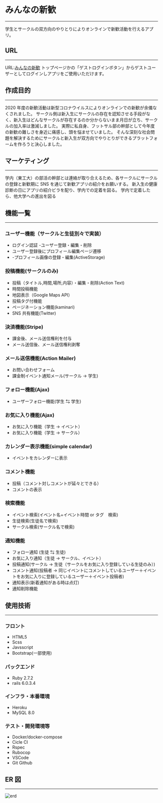 # みんなの新歓

---

学生とサークルの双方向のやりとりによりオンラインで新歓活動を行えるアプリ。

## URL

---

URL:[みんなの新歓](https://minnanoshinkan.herokuapp.com/)
トップページかの「ゲストログインボタン」からゲストユーザーとしてログインしアプリをご使用いただけます。

## 作成目的

---

2020 年度の新歓活動は新型コロナウイルスによりオンラインでの新歓が余儀なくされました。
サークル側は新入生にサークルの存在を認知させる手段がなく、新入生はどんなサークルが存在するのか分からないまま月日が立ち、サークルの加入率は激減しました。
実際に私自身、フットサル部の幹部として今年度の新歓の難しさを身近に痛感し、頭を悩ませていました。
そんな深刻な社会問題を解決するためにサークルと新入生が双方向でやりとりができるプラットフォームを作ろうと決心しました。

## マーケティング

---

学内（東工大）の部活の幹部とは連絡が取り合えるため、各サークルにサークルの登録と新歓期に SNS を通じて新歓アプリの紹介をお願いする。
新入生の健康診断の日にアプリの紹介ビラを配り、学内での定着を図る。
学内で定着したら、他大学への進出を図る

## 機能一覧

---

### ユーザー機能（サークルと生徒別々で実装）

- ログイン認証 -ユーザー登録・編集・削除
- ユーザー登録後にプロフィール編集ページ遷移
- -プロフィール画像の登録・編集(ActiveStorage)

### 投稿機能(サークルのみ)

- 投稿（タイトル,時間,場所,内容）・編集・削除(Action Text)
- 時間投稿機能
- 地図表示（Google Maps API）
- 投稿タグ付機能
- ページネーション機能(kaminari)
- SNS 共有機能(Twitter)

### 決済機能(Stripe)

- 課金後、メール送信権利を付与
- メール送信後、メール送信権利剥奪

### メール送信機能(Action Mailer)

- お問い合わせフォーム
- 課金制イベント通知メール(サークル → 学生)

### フォロー機能(Ajax)

- ユーザーフォロー機能(学生 ⇆ 学生)

### お気に入り機能(Ajax)

- お気に入り機能（学生 → イベント）
- お気に入り機能（学生 → サークル）

### カレンダー表示機能(simple calendar)

- イベントをカレンダーに表示

### コメント機能

- 投稿（コメント対しコメントが延々とできる）
- コメントの表示

### 検索機能

- イベント検索(イベント名+イベント時間 or タグ　検索)
- 生徒検索(生徒名で検索)
- サークル検索(サークル名で検索)

### 通知機能

- フォロー通知 (生徒 ⇆ 生徒)
- お気に入り通知（生徒 → サークル、イベント）
- 投稿通知(サークル → 生徒（サークルをお気に入り登録している生徒のみ）)
- コメント通知(投稿者 → 同じイベントにコメントしているユーザー＋イベントをお気に入りに登録しているユーザー＋イベント投稿者)
- 通知表示(新着通知がある時は点灯)
- 通知削除機能

## 使用技術

---

### フロント

- HTML5
- Scss
- Javsscript
- Bootstrap(一部使用)

### バックエンド

- Ruby 2.7.2
- rails 6.0.3.4

### インフラ・本番環境

- Heroku
- MySQL 8.0

### テスト・開発環境等

- Docker/docker-compose
- Cicle CI
- Rspec
- Rubocop
- VSCode
- Git Github

## ER 図

---

![erd](https://user-images.githubusercontent.com/65536732/99871369-2caad900-2c1d-11eb-8c68-04c3a25fc39f.png)
